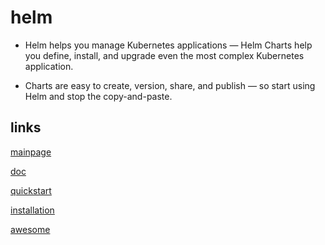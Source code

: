# helm

* Helm helps you manage Kubernetes applications — Helm Charts help you define, install, and upgrade even the most complex Kubernetes application.

* Charts are easy to create, version, share, and publish — so start using Helm and stop the copy-and-paste.

## links

[mainpage](https://helm.sh/)

[doc](https://helm.sh/docs/)

[quickstart](https://helm.sh/docs/using_helm/#quickstart)

[installation](https://helm.sh/docs/using_helm/#installing-helm)

[awesome](https://github.com/cdwv/awesome-helm)
